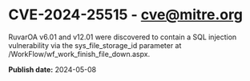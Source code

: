 # CVE-2024-25515 - cve@mitre.org

RuvarOA v6.01 and v12.01 were discovered to contain a SQL injection vulnerability via the sys_file_storage_id parameter at /WorkFlow/wf_work_finish_file_down.aspx.

**Publish date:** 2024-05-08
